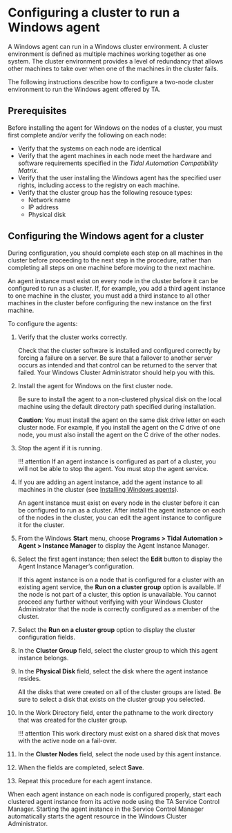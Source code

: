 # Configuring a cluster to run a Windows agent

A Windows agent can run in a Windows cluster environment. A cluster environment is defined as multiple machines working together as one system. The cluster environment provides a level of redundancy that allows other machines to take over when one of the machines in the cluster fails.

The following instructions describe how to configure a two-node cluster environment to run the Windows agent offered by TA.

## Prerequisites
Before installing the agent for Windows on the nodes of a cluster, you must first complete and/or verify the following on each node:

* Verify that the systems on each node are identical
* Verify that the agent machines in each node meet the hardware and software requirements specified in the _Tidal Automation Compatibility Matrix_.
* Verify that the user installing the Windows agent has the specified user rights, including access to the registry on each machine.
* Verify that the cluster group has the following resouce types:
    * Network name
    * IP address
    * Physical disk

## Configuring the Windows agent for a cluster
During configuration, you should complete each step on all machines in the cluster before proceeding to the next step in the procedure, rather than completing all steps on one machine before moving to the next machine.

An agent instance must exist on every node in the cluster before it can be configured to run as a cluster. If, for example, you add a third agent instance to one machine in the cluster, you must add a third instance to all other machines in the cluster before configuring the new instance on the first machine.

To configure the agents:

1. Verify that the cluster works correctly. 

    Check that the cluster software is installed and configured correctly by forcing a failure on a server. Be sure that a failover to another server occurs as intended and that control can be returned to the server that failed. Your Windows Cluster Administrator should help you with this.

1. Install the agent for Windows on the first cluster node. 

    Be sure to install the agent to a non-clustered physical disk on the local machine using the default directory path specified during installation.

    **Caution**: You must install the agent on the same disk drive letter on each cluster node. For example, if you install the agent on the C drive of one node, you must also install the agent on the C drive of the other nodes.

1. Stop the agent if it is running.

    !!! attention
        If an agent instance is configured as part of a cluster, you will not be able to stop the agent. You must stop the agent service.

1. If you are adding an agent instance, add the agent instance to all machines in the cluster (see [Installing Windows agents](../windows-install)). 

    An agent instance must exist on every node in the cluster before it can be configured to run as a cluster. After install the agent instance on each of the nodes in the cluster, you can edit the agent instance to configure it for the cluster.

1. From the Windows **Start** menu, choose **Programs > Tidal Automation > Agent > Instance Manager** to display the Agent Instance Manager.
1. Select the first agent instance; then select the **Edit** button to display the Agent Instance Manager’s configuration.

    If this agent instance is on a node that is configured for a cluster with an existing agent service, the **Run on a cluster group** option is available. If the node is not part of a cluster, this option is unavailable. You cannot proceed any further without verifying with your Windows Cluster Administrator that the node is correctly configured as a member of the cluster.

1. Select the **Run on a cluster group** option to display the cluster configuration fields.
1. In the **Cluster Group** field, select the cluster group to which this agent instance belongs.
1. In the **Physical Disk** field, select the disk where the agent instance resides. 

    All the disks that were created on all of the cluster groups are listed. Be sure to select a disk that exists on the cluster group you selected.

1. In the Work Directory field, enter the pathname to the work directory that was created for the cluster group.

    !!! attention
        This work directory must exist on a shared disk that moves with the active node on a fail-over.

1. In the **Cluster Nodes** field, select the node used by this agent instance. 
1. When the fields are completed, select **Save**.
1. Repeat this procedure for each agent instance.

When each agent instance on each node is configured properly, start each clustered agent instance from its active node using the TA Service Control Manager. Starting the agent instance in the Service Control Manager automatically starts the agent resource in the Windows Cluster Administrator.

